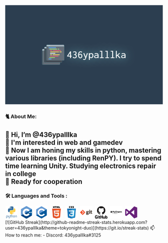 ![436ypalllka banner](logo.png)
---
### 🐈 About Me:
👋 Hi, I’m @436ypalllka<br>
👀 I'm interested in web and gamedev<br>
🌱 Now I am honing my skills in python, mastering various libraries (including RenPY). I try to spend time learning Unity. Studying electronics repair in college<br>
💞️ Ready for cooperation<br>
---
### :hammer_and_wrench: Languages and Tools :
<div>
  <img src="https://github.com/devicons/devicon/blob/master/icons/python/python-original-wordmark.svg" alt="python" title="python" width="40" height="40"/>&nbsp;
  <img src="https://github.com/devicons/devicon/blob/master/icons/cplusplus/cplusplus-original.svg" alt="C++" title="C++" width="40" height="40"/>&nbsp;
  <img src="https://github.com/devicons/devicon/blob/master/icons/c/c-original.svg" alt="C" title="C" width="40" height="40"/>&nbsp;
  <img src="https://github.com/devicons/devicon/blob/master/icons/html5/html5-original-wordmark.svg" alt="HTML" title="HTML" width="40" height="40"/>&nbsp;
  <img src="https://github.com/devicons/devicon/blob/master/icons/css3/css3-original-wordmark.svg" alt="CSS" title="CSS" width="40" height="40"/>&nbsp;
  <img src="https://github.com/devicons/devicon/blob/master/icons/git/git-original-wordmark.svg" alt="git" title="git" width="40" height="40"/>&nbsp;
  <img src="https://github.com/devicons/devicon/blob/master/icons/github/github-original-wordmark.svg" alt="GitHub" title="GitHub" width="40" height="40"/>&nbsp;
  <img src="https://github.com/devicons/devicon/blob/master/icons/pycharm/pycharm-original-wordmark.svg" alt="PyCharm" title="PyCharm" width="40" height="40"/>&nbsp;
  <img src="https://github.com/devicons/devicon/blob/master/icons/visualstudio/visualstudio-plain.svg" alt="Visual Studio" title="Visual Studio" width="40" height="40"/>&nbsp;
</div>
[![GitHub Streak](http://github-readme-streak-stats.herokuapp.com?user=436ypalllka&theme=tokyonight-duo)](https://git.io/streak-stats)
📫 How to reach me:
-     Discord: 436ypalllka#3125
